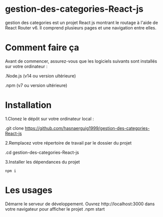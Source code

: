 # gestion-des-categories-React-js
gestion des categories est un projet React js  montrant le routage à l'aide de React Router v6. Il comprend plusieurs pages et une navigation entre elles.
# Comment faire ça
Avant de commencer, assurez-vous que les logiciels suivants sont installés sur votre ordinateur :

.Node.js (v14 ou version ultérieure)

.npm (v7 ou version ultérieure)

# Installation
1.Clonez le dépôt sur votre ordinateur local :

.git clone https://github.com/hasnaerguig1999/gestion-des-categories-React-js

2.Remplacez votre répertoire de travail par le dossier du projet

.cd gestion-des-categories-React-js

3.Installer les dépendances du projet

```
npm i
```
# Les usages
Démarre le serveur de développement. Ouvrez http://localhost:3000 dans votre navigateur pour afficher le projet
.npm start

